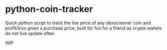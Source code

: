 # python-coin-tracker
Quick python script to track the live price of any dexscreener coin and profit/loss given a purchase price, built for fun for a friend as crypto wallets do not live update often

WIP
